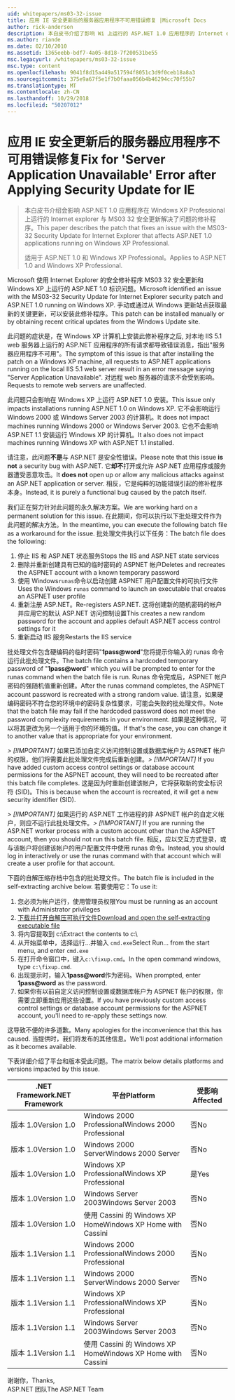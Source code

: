 ```yaml
---
uid: whitepapers/ms03-32-issue
title: 应用 IE 安全更新后的服务器应用程序不可用错误修复 |Microsoft Docs
author: rick-anderson
description: 本白皮书介绍了影响 Wi 上运行的 ASP.NET 1.0 应用程序的 Internet explorer 与 MS03 32 安全更新解决了问题的修补程序...
ms.author: riande
ms.date: 02/10/2010
ms.assetid: 1365eebb-bdf7-4a05-8d18-7f200531be55
msc.legacyurl: /whitepapers/ms03-32-issue
msc.type: content
ms.openlocfilehash: 9041f8d15a449a517594f8051c3d9f0ceb18a8a3
ms.sourcegitcommit: 375e9a67f5e1f7b0faaa056b4b46294cc70f55b7
ms.translationtype: MT
ms.contentlocale: zh-CN
ms.lasthandoff: 10/29/2018
ms.locfileid: "50207012"
---
```

<a name="fix-for-server-application-unavailable-error-after-applying-security-update-for-ie"></a><span data-ttu-id="023b3-103">应用 IE 安全更新后的服务器应用程序不可用错误修复</span><span class="sxs-lookup"><span data-stu-id="023b3-103">Fix for 'Server Application Unavailable' Error after Applying Security Update for IE</span></span>
====================
> <span data-ttu-id="023b3-104">本白皮书介绍会影响 ASP.NET 1.0 应用程序在 Windows XP Professional 上运行的 Internet explorer 与 MS03 32 安全更新解决了问题的修补程序。</span><span class="sxs-lookup"><span data-stu-id="023b3-104">This paper describes the patch that fixes an issue with the MS03-32 Security Update for Internet Explorer that affects ASP.NET 1.0 applications running on Windows XP Professional.</span></span>
> 
> <span data-ttu-id="023b3-105">适用于 ASP.NET 1.0 和 Windows XP Professional。</span><span class="sxs-lookup"><span data-stu-id="023b3-105">Applies to ASP.NET 1.0 and Windows XP Professional.</span></span>


<span data-ttu-id="023b3-106">Microsoft 使用 Internet Explorer 的安全修补程序 MS03 32 安全更新和 Windows XP 上运行的 ASP.NET 1.0 标识问题。</span><span class="sxs-lookup"><span data-stu-id="023b3-106">Microsoft identified an issue with the MS03-32 Security Update for Internet Explorer security patch and ASP.NET 1.0 running on Windows XP.</span></span> <span data-ttu-id="023b3-107">手动或通过从 Windows 更新站点获取最新的关键更新，可以安装此修补程序。</span><span class="sxs-lookup"><span data-stu-id="023b3-107">This patch can be installed manually or by obtaining recent critical updates from the Windows Update site.</span></span>

<span data-ttu-id="023b3-108">此问题的症状是，在 Windows XP 计算机上安装此修补程序之后, 对本地 IIS 5.1 web 服务器上运行的 ASP.NET 应用程序的所有请求都导致错误消息，指出"服务器应用程序不可用"。</span><span class="sxs-lookup"><span data-stu-id="023b3-108">The symptom of this issue is that after installing the patch on a Windows XP machine, all requests to ASP.NET applications running on the local IIS 5.1 web server result in an error message saying "Server Application Unavailable".</span></span> <span data-ttu-id="023b3-109">对远程 web 服务器的请求不会受到影响。</span><span class="sxs-lookup"><span data-stu-id="023b3-109">Requests to remote web servers are unaffected.</span></span>

<span data-ttu-id="023b3-110">此问题只会影响在 Windows XP 上运行 ASP.NET 1.0 安装。</span><span class="sxs-lookup"><span data-stu-id="023b3-110">This issue only impacts installations running ASP.NET 1.0 on Windows XP.</span></span> <span data-ttu-id="023b3-111">它不会影响运行 Windows 2000 或 Windows Server 2003 的计算机。</span><span class="sxs-lookup"><span data-stu-id="023b3-111">It does not impact machines running Windows 2000 or Windows Server 2003.</span></span> <span data-ttu-id="023b3-112">它也不会影响 ASP.NET 1.1 安装运行 Windows XP 的计算机。</span><span class="sxs-lookup"><span data-stu-id="023b3-112">It also does not impact machines running Windows XP with ASP.NET 1.1 installed.</span></span>

<span data-ttu-id="023b3-113">请注意，此问题**不是**与 ASP.NET 是安全性错误。</span><span class="sxs-lookup"><span data-stu-id="023b3-113">Please note that this issue **is not** a security bug with ASP.NET.</span></span> <span data-ttu-id="023b3-114">它**却不**打开或允许 ASP.NET 应用程序或服务器遭受恶意攻击。</span><span class="sxs-lookup"><span data-stu-id="023b3-114">It **does not** open up or allow any malicious attacks against an ASP.NET application or server.</span></span> <span data-ttu-id="023b3-115">相反，它是纯粹的功能错误引起的修补程序本身。</span><span class="sxs-lookup"><span data-stu-id="023b3-115">Instead, it is purely a functional bug caused by the patch itself.</span></span>

<span data-ttu-id="023b3-116">我们正在努力针对此问题的永久解决方案。</span><span class="sxs-lookup"><span data-stu-id="023b3-116">We are working hard on a permanent solution for this issue.</span></span> <span data-ttu-id="023b3-117">在此期间，你可以执行以下批处理文件作为此问题的解决方法。</span><span class="sxs-lookup"><span data-stu-id="023b3-117">In the meantime, you can execute the following batch file as a workaround for the issue.</span></span> <span data-ttu-id="023b3-118">批处理文件执行以下任务：</span><span class="sxs-lookup"><span data-stu-id="023b3-118">The batch file does the following:</span></span>

1. <span data-ttu-id="023b3-119">停止 IIS 和 ASP.NET 状态服务</span><span class="sxs-lookup"><span data-stu-id="023b3-119">Stops the IIS and ASP.NET state services</span></span>
2. <span data-ttu-id="023b3-120">删除并重新创建具有已知的临时密码的 ASPNET 帐户</span><span class="sxs-lookup"><span data-stu-id="023b3-120">Deletes and recreates the ASPNET account with a known temporary password</span></span>
3. <span data-ttu-id="023b3-121">使用 Windows`runas`命令以启动创建 ASPNET 用户配置文件的可执行文件</span><span class="sxs-lookup"><span data-stu-id="023b3-121">Uses the Windows `runas` command to launch an executable that creates an ASPNET user profile</span></span>
4. <span data-ttu-id="023b3-122">重新注册 ASP.NET。</span><span class="sxs-lookup"><span data-stu-id="023b3-122">Re-registers ASP.NET.</span></span> <span data-ttu-id="023b3-123">这将创建新的随机密码的帐户并应用它的默认 ASP.NET 访问控制设置</span><span class="sxs-lookup"><span data-stu-id="023b3-123">This creates a new random password for the account and applies default ASP.NET access control settings for it</span></span>
5. <span data-ttu-id="023b3-124">重新启动 IIS 服务</span><span class="sxs-lookup"><span data-stu-id="023b3-124">Restarts the IIS service</span></span>

<span data-ttu-id="023b3-125">批处理文件包含硬编码的临时密码"<strong>1pass\@word</strong>"您将提示你输入的 runas 命令运行此批处理文件。</span><span class="sxs-lookup"><span data-stu-id="023b3-125">The batch file contains a hardcoded temporary password of "<strong>1pass\@word</strong>" which you will be prompted to enter for the runas command when the batch file is run.</span></span> <span data-ttu-id="023b3-126">Runas 命令完成后，ASPNET 帐户密码的强随机值重新创建。</span><span class="sxs-lookup"><span data-stu-id="023b3-126">After the runas command completes, the ASPNET account password is recreated with a strong random value.</span></span> <span data-ttu-id="023b3-127">请注意，如果硬编码密码不符合您的环境中的密码复杂性要求，可能会失败的批处理文件。</span><span class="sxs-lookup"><span data-stu-id="023b3-127">Note that the batch file may fail if the hardcoded password does not meet the password complexity requirements in your environment.</span></span> <span data-ttu-id="023b3-128">如果是这种情况，可以将其更改为另一个适用于你的环境的值。</span><span class="sxs-lookup"><span data-stu-id="023b3-128">If that's the case, you can change it to another value that is appropriate for your environment.</span></span>

<span data-ttu-id="023b3-129">*> [!IMPORTANT]* 如果已添加自定义访问控制设置或数据库帐户为 ASPNET 帐户的权限，他们将需要此批处理文件完成后重新创建。</span><span class="sxs-lookup"><span data-stu-id="023b3-129">*> [!IMPORTANT]* If you have added custom access control settings or database account permissions for the ASPNET account, they will need to be recreated after this batch file completes.</span></span> <span data-ttu-id="023b3-130">这是因为时重新创建该帐户，它将获取新的安全标识符 (SID)。</span><span class="sxs-lookup"><span data-stu-id="023b3-130">This is because when the account is recreated, it will get a new security identifier (SID).</span></span>

<span data-ttu-id="023b3-131">*> [!IMPORTANT]* 如果运行的 ASP.NET 工作进程的非 ASPNET 帐户的自定义帐户，则应不运行此批处理文件。</span><span class="sxs-lookup"><span data-stu-id="023b3-131">*> [!IMPORTANT]* If you are running the ASP.NET worker process with a custom account other than the ASPNET account, then you should not run this batch file.</span></span> <span data-ttu-id="023b3-132">相反，应以交互方式登录，或与该帐户将创建该帐户的用户配置文件中使用 runas 命令。</span><span class="sxs-lookup"><span data-stu-id="023b3-132">Instead, you should log in interactively or use the runas command with that account which will create a user profile for that account.</span></span>

<span data-ttu-id="023b3-133">下面的自解压缩存档中包含的批处理文件。</span><span class="sxs-lookup"><span data-stu-id="023b3-133">The batch file is included in the self-extracting archive below.</span></span> <span data-ttu-id="023b3-134">若要使用它：</span><span class="sxs-lookup"><span data-stu-id="023b3-134">To use it:</span></span>

1. <span data-ttu-id="023b3-135">您必须为帐户运行，使用管理员权限</span><span class="sxs-lookup"><span data-stu-id="023b3-135">You must be running as an account with Administrator privileges</span></span>
2. [<span data-ttu-id="023b3-136">下载并打开自解压可执行文件</span><span class="sxs-lookup"><span data-stu-id="023b3-136">Download and open the self-extracting executable file</span></span>](ms03-32-issue/_static/fixup1.exe)
3. <span data-ttu-id="023b3-137">将内容提取到 c:\\</span><span class="sxs-lookup"><span data-stu-id="023b3-137">Extract the contents to c:\\</span></span>
4. <span data-ttu-id="023b3-138">从开始菜单中，选择运行...并输入 `cmd.exe`</span><span class="sxs-lookup"><span data-stu-id="023b3-138">Select Run... from the start menu, and enter `cmd.exe`</span></span>
5. <span data-ttu-id="023b3-139">在打开命令窗口中，键入`c:\fixup.cmd`。</span><span class="sxs-lookup"><span data-stu-id="023b3-139">In the open command windows, type `c:\fixup.cmd`.</span></span>
6. <span data-ttu-id="023b3-140">出现提示时，输入<strong>1pass\@word</strong>作为密码。</span><span class="sxs-lookup"><span data-stu-id="023b3-140">When prompted, enter <strong>1pass\@word</strong> as the password.</span></span>
7. <span data-ttu-id="023b3-141">如果你有以前自定义访问控制设置或数据库帐户为 ASPNET 帐户的权限，你需要立即重新应用这些设置。</span><span class="sxs-lookup"><span data-stu-id="023b3-141">If you have previously custom access control settings or database account permissions for the ASPNET account, you'll need to re-apply these settings now.</span></span>

<span data-ttu-id="023b3-142">这导致不便的许多道歉。</span><span class="sxs-lookup"><span data-stu-id="023b3-142">Many apologies for the inconvenience that this has caused.</span></span> <span data-ttu-id="023b3-143">当提供时，我们将发布的其他信息。</span><span class="sxs-lookup"><span data-stu-id="023b3-143">We'll post additional information as it becomes available.</span></span>

<span data-ttu-id="023b3-144">下表详细介绍了平台和版本受此问题。</span><span class="sxs-lookup"><span data-stu-id="023b3-144">The matrix below details platforms and versions impacted by this issue.</span></span>

| <span data-ttu-id="023b3-145">.NET Framework</span><span class="sxs-lookup"><span data-stu-id="023b3-145">.NET Framework</span></span> | <span data-ttu-id="023b3-146">平台</span><span class="sxs-lookup"><span data-stu-id="023b3-146">Platform</span></span> | <span data-ttu-id="023b3-147">受影响</span><span class="sxs-lookup"><span data-stu-id="023b3-147">Affected</span></span> |
| --- | --- | --- |
| <span data-ttu-id="023b3-148">版本 1.0</span><span class="sxs-lookup"><span data-stu-id="023b3-148">Version 1.0</span></span> | <span data-ttu-id="023b3-149">Windows 2000 Professional</span><span class="sxs-lookup"><span data-stu-id="023b3-149">Windows 2000 Professional</span></span> | <span data-ttu-id="023b3-150">否</span><span class="sxs-lookup"><span data-stu-id="023b3-150">No</span></span> |
| <span data-ttu-id="023b3-151">版本 1.0</span><span class="sxs-lookup"><span data-stu-id="023b3-151">Version 1.0</span></span> | <span data-ttu-id="023b3-152">Windows 2000 Server</span><span class="sxs-lookup"><span data-stu-id="023b3-152">Windows 2000 Server</span></span> | <span data-ttu-id="023b3-153">否</span><span class="sxs-lookup"><span data-stu-id="023b3-153">No</span></span> |
| <span data-ttu-id="023b3-154">版本 1.0</span><span class="sxs-lookup"><span data-stu-id="023b3-154">Version 1.0</span></span> | <span data-ttu-id="023b3-155">Windows XP Professional</span><span class="sxs-lookup"><span data-stu-id="023b3-155">Windows XP Professional</span></span> | <span data-ttu-id="023b3-156">是</span><span class="sxs-lookup"><span data-stu-id="023b3-156">Yes</span></span> |
| <span data-ttu-id="023b3-157">版本 1.0</span><span class="sxs-lookup"><span data-stu-id="023b3-157">Version 1.0</span></span> | <span data-ttu-id="023b3-158">Windows Server 2003</span><span class="sxs-lookup"><span data-stu-id="023b3-158">Windows Server 2003</span></span> | <span data-ttu-id="023b3-159">否</span><span class="sxs-lookup"><span data-stu-id="023b3-159">No</span></span> |
| <span data-ttu-id="023b3-160">版本 1.0</span><span class="sxs-lookup"><span data-stu-id="023b3-160">Version 1.0</span></span> | <span data-ttu-id="023b3-161">使用 Cassini 的 Windows XP Home</span><span class="sxs-lookup"><span data-stu-id="023b3-161">Windows XP Home with Cassini</span></span> | <span data-ttu-id="023b3-162">否</span><span class="sxs-lookup"><span data-stu-id="023b3-162">No</span></span> |
| <span data-ttu-id="023b3-163">版本 1.1</span><span class="sxs-lookup"><span data-stu-id="023b3-163">Version 1.1</span></span> | <span data-ttu-id="023b3-164">Windows 2000 Professional</span><span class="sxs-lookup"><span data-stu-id="023b3-164">Windows 2000 Professional</span></span> | <span data-ttu-id="023b3-165">否</span><span class="sxs-lookup"><span data-stu-id="023b3-165">No</span></span> |
| <span data-ttu-id="023b3-166">版本 1.1</span><span class="sxs-lookup"><span data-stu-id="023b3-166">Version 1.1</span></span> | <span data-ttu-id="023b3-167">Windows 2000 Server</span><span class="sxs-lookup"><span data-stu-id="023b3-167">Windows 2000 Server</span></span> | <span data-ttu-id="023b3-168">否</span><span class="sxs-lookup"><span data-stu-id="023b3-168">No</span></span> |
| <span data-ttu-id="023b3-169">版本 1.1</span><span class="sxs-lookup"><span data-stu-id="023b3-169">Version 1.1</span></span> | <span data-ttu-id="023b3-170">Windows XP Professional</span><span class="sxs-lookup"><span data-stu-id="023b3-170">Windows XP Professional</span></span> | <span data-ttu-id="023b3-171">否</span><span class="sxs-lookup"><span data-stu-id="023b3-171">No</span></span> |
| <span data-ttu-id="023b3-172">版本 1.1</span><span class="sxs-lookup"><span data-stu-id="023b3-172">Version 1.1</span></span> | <span data-ttu-id="023b3-173">Windows Server 2003</span><span class="sxs-lookup"><span data-stu-id="023b3-173">Windows Server 2003</span></span> | <span data-ttu-id="023b3-174">否</span><span class="sxs-lookup"><span data-stu-id="023b3-174">No</span></span> |
| <span data-ttu-id="023b3-175">版本 1.1</span><span class="sxs-lookup"><span data-stu-id="023b3-175">Version 1.1</span></span> | <span data-ttu-id="023b3-176">使用 Cassini 的 Windows XP Home</span><span class="sxs-lookup"><span data-stu-id="023b3-176">Windows XP Home with Cassini</span></span> | <span data-ttu-id="023b3-177">否</span><span class="sxs-lookup"><span data-stu-id="023b3-177">No</span></span> |

<span data-ttu-id="023b3-178">谢谢你，</span><span class="sxs-lookup"><span data-stu-id="023b3-178">Thanks,</span></span>   
 <span data-ttu-id="023b3-179">ASP.NET 团队</span><span class="sxs-lookup"><span data-stu-id="023b3-179">The ASP.NET Team</span></span>
